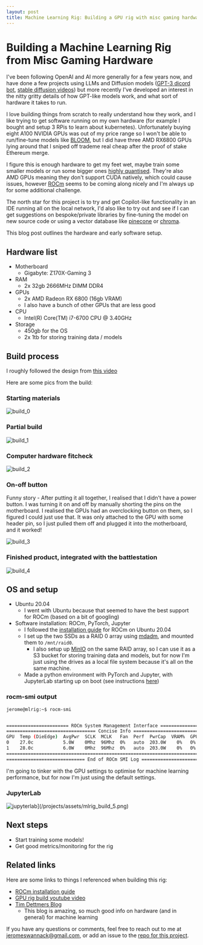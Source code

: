 ```yaml
---
layout: post
title: Machine Learning Rig: Building a GPU rig with misc gaming hardware
---
```


# Building a Machine Learning Rig from Misc Gaming Hardware

I've been following OpenAI and AI more generally for a few years now, and have done a few projects using LLMs and Diffusion models ([GPT-3 dicord bot](https://github.com/jerome3o/gpt3-discord-bot), [stable diffusion videos](https://github.com/jerome3o/stable-diffusion/blob/main/scratch.ipynb)) but more recently I've developed an interest in the nitty gritty details of how GPT-like models work, and what sort of hardware it takes to run.

I love building things from scratch to really understand how they work, and I like trying to get software running on my own hardware (for example I bought and setup 3 RPis to learn about kubernetes). Unfortunately buying eight A100 NVIDIA GPUs was out of my price range so I won't be able to run/fine-tune models like [BLOOM](https://huggingface.co/bigscience/bloom), but I did have three AMD RX6800 GPUs lying around that I sniped off trademe real cheap after the proof of stake Ethereum merge. 

I figure this is enough hardware to get my feet wet, maybe train some smaller models or run some bigger ones [highly quantised](https://timdettmers.com/2022/08/17/llm-int8-and-emergent-features/). They're also AMD GPUs meaning they don't support CUDA natively, which could cause issues, however [ROCm](https://github.com/RadeonOpenCompute/ROCm) seems to be coming along nicely and I'm always up for some additional challenge.

The north star for this project is to try and get Copilot-like functionality in an IDE running all on the local network, I'd also like to try out and see if I can get suggestions on bespoke/private libraries by fine-tuning the model on new source code or using a vector database like [pinecone](https://www.pinecone.io/) or [chroma](https://www.trychroma.com/).

This blog post outlines the hardware and early software setup.

## Hardware list

* Motherboard
  * Gigabyte: Z170X-Gaming 3
* RAM 
  * 2x 32gb 2666MHz DIMM DDR4
* GPUs
  * 2x AMD Radeon RX 6800 (16gb VRAM)
  * I also have a bunch of other GPUs that are less good
* CPU
  * Intel(R) Core(TM) i7-6700 CPU @ 3.40GHz
* Storage
  * 450gb for the OS
  * 2x 1tb for storing training data / models

## Build process

I roughly followed the design from [this video](https://www.youtube.com/watch?v=WImVHF9rrC0)

Here are some pics from the build:

### Starting materials

![build_0](/projects/assets/mlrig_build_0.jpg)

### Partial build

![build_1](/projects/assets/mlrig_build_1.jpg)

### Computer hardware fitcheck

![build_2](/projects/assets/mlrig_build_2.jpg)

### On-off button

Funny story - After putting it all together, I realised that I didn't have a power button. I was turning it on and off by manually shorting the pins on the motherboard. I realised the GPUs had an overclocking button on them, so I figured I could just use that. It was only attached to the GPU with some header pin, so I just pulled them off and plugged it into the motherboard, and it worked!

![build_3](/projects/assets/mlrig_build_3.jpg)

### Finished product, integrated with the battlestation

![build_4](/projects/assets/mlrig_build_4.jpg)

## OS and setup

* Ubuntu 20.04
  * I went with Ubuntu because that seemed to have the best support for ROCm (based on a bit of googling)
* Software installation: ROCm, PyTorch, Jupyter
  * I followed the [installation guide](https://docs.amd.com/bundle/ROCm-Getting-Started-Guide-v5.3/page/How_to_Install_ROCm.html) for ROCm on Ubuntu 20.04
  * I set up the two SSDs as a RAID 0 array using [mdadm](https://wiki.archlinux.org/title/mdadm), and mounted them to `/mnt/raid0`. 
    * I also setup up [MinIO](https://min.io/) on the same RAID array, so I can use it as a S3 bucket for storing training data and models, but for now I'm just using the drives as a local file system because it's all on the same machine.
  * Made a python environment with PyTorch and Jupyter, with JupyterLab starting up on boot (see instructions [here](https://github.com/jerome3o/pytorch_tut#setup))
  
### rocm-smi output
```sh
jerome@mlrig:~$ rocm-smi


======================= ROCm System Management Interface =======================
================================= Concise Info =================================
GPU  Temp (DieEdge)  AvgPwr  SCLK  MCLK   Fan  Perf  PwrCap  VRAM%  GPU%  
0    27.0c           5.0W    0Mhz  96Mhz  0%   auto  203.0W    0%   0%    
1    28.0c           6.0W    0Mhz  96Mhz  0%   auto  203.0W    0%   0%    
================================================================================
============================= End of ROCm SMI Log ==============================

```

I'm going to tinker with the GPU settings to optimise for machine learning performance, but for now I'm just using the default settings.

### JupyterLab

![jupyterlab](/projects/assets/mlrig_build_jupyterlab.png)](/projects/assets/mlrig_build_5.png)


## Next steps
* Start training some models!
* Get good metrics/monitoring for the rig


## Related links

Here are some links to things I referenced when building this rig:
* [ROCm installation guide](https://docs.amd.com/bundle/ROCm-Getting-Started-Guide-v5.3/page/How_to_Install_ROCm.html)
* [GPU rig build youtube video](https://www.youtube.com/watch?v=WImVHF9rrC0)
* [Tim Dettmers Blog](https://timdettmers.com/2018/12/16/deep-learning-hardware-guide/)
  * This blog is amazing, so much good info on hardware (and in general) for machine learning

If you have any questions or comments, feel free to reach out to me at jeromeswannack@gmail.com, or add an issue to the [repo for this project](https://github.com/jerome3o/pytorch_tut#setup).
